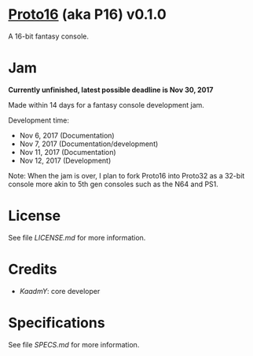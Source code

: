 
# [Proto16](https://github.com/kaadmy/proto16) (aka **P16**) v0.1.0

A 16-bit fantasy console.

# Jam

**Currently unfinished, latest possible deadline is Nov 30, 2017**

Made within 14 days for a fantasy console development jam.

Development time:

- Nov 6, 2017 (Documentation)
- Nov 7, 2017 (Documentation/development)
- Nov 11, 2017 (Documentation)
- Nov 12, 2017 (Development)

Note: When the jam is over, I plan to fork Proto16 into Proto32 as a 32-bit console more akin to 5th gen consoles such as the N64 and PS1.

# License

See file *LICENSE.md* for more information.

# Credits

- *KaadmY*: core developer

# Specifications

See file *SPECS.md* for more information.
